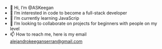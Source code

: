 - 👋 Hi, I’m @ASKeegan
- 👀 I’m interested in code to become a full-stack developer
- 🌱 I’m currently learning JavaScrip 
- 💞️ I’m looking to collaborate on projects for beginners with people on my level
- 📫 How to reach me, here is my email alejandrokeeganserran@gmail.com

<!---
ASKeegan/ASKeegan is a ✨ special ✨ repository because its `README.md` (this file) appears on your GitHub profile.
You can click the Preview link to take a look at your changes.
--->
